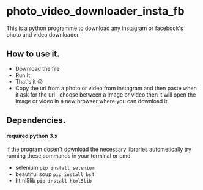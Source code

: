 # photo_video_downloader_insta_fb
This is a python programme to download any instagram or facebook's photo and video downloader.

## How to use it.
* Download the file
* Run It
* That's it 😜
* Copy the url from a photo or video from instagram and then paste when it ask for the url , choose between a image or video then it will open the image or video in a new browser where you can download it.

## Dependencies.
#### required python 3.x

if the program dosen't download the necessary libraries autometically try running these commands in your terminal or cmd.
* selenium ```pip install selenium```
* beautiful soup ```pip install bs4```
* html5lib ```pip install html5lib```
